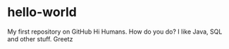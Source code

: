# hello-world
My first repository on GitHub
Hi Humans.
How do you do?
I like Java, SQL and other stuff.
Greetz
